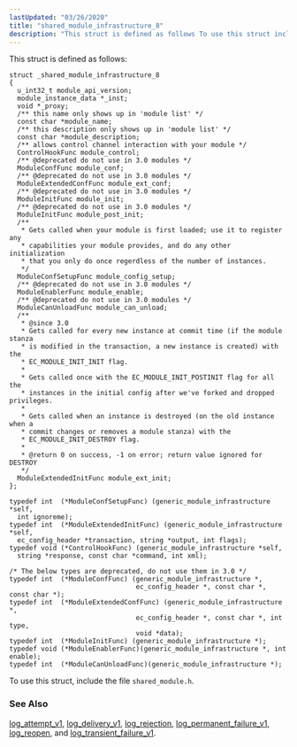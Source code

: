 ```yaml
---
lastUpdated: "03/26/2020"
title: "shared_module_infrastructure_8"
description: "This struct is defined as follows To use this struct include the file shared module h log attempt v 1 log delivery v 1 log rejection log permanent failure v 1 log reopen and log transient failure v 1..."
---
```


This struct is defined as follows:

```
struct _shared_module_infrastructure_8
{
  u_int32_t module_api_version;
  module_instance_data *_inst;
  void *_proxy;
  /** this name only shows up in 'module list' */
  const char *module_name;
  /** this description only shows up in 'module list' */
  const char *module_description;
  /** allows control channel interaction with your module */
  ControlHookFunc module_control;
  /** @deprecated do not use in 3.0 modules */
  ModuleConfFunc module_conf;
  /** @deprecated do not use in 3.0 modules */
  ModuleExtendedConfFunc module_ext_conf;
  /** @deprecated do not use in 3.0 modules */
  ModuleInitFunc module_init;
  /** @deprecated do not use in 3.0 modules */
  ModuleInitFunc module_post_init;
  /**
   * Gets called when your module is first loaded; use it to register any
   * capabilities your module provides, and do any other initialization
   * that you only do once regerdless of the number of instances.
   */
  ModuleConfSetupFunc module_config_setup;
  /** @deprecated do not use in 3.0 modules */
  ModuleEnablerFunc module_enable;
  /** @deprecated do not use in 3.0 modules */
  ModuleCanUnloadFunc module_can_unload;
  /**
   * @since 3.0
   * Gets called for every new instance at commit time (if the module stanza
   * is modified in the transaction, a new instance is created) with the
   * EC_MODULE_INIT_INIT flag.
   *
   * Gets called once with the EC_MODULE_INIT_POSTINIT flag for all the
   * instances in the initial config after we've forked and dropped privileges.
   *
   * Gets called when an instance is destroyed (on the old instance when a
   * commit changes or removes a module stanza) with the
   * EC_MODULE_INIT_DESTROY flag.
   *
   * @return 0 on success, -1 on error; return value ignored for DESTROY
   */
  ModuleExtendedInitFunc module_ext_init;
};

typedef int  (*ModuleConfSetupFunc) (generic_module_infrastructure *self,
  int ignoreme);
typedef int  (*ModuleExtendedInitFunc) (generic_module_infrastructure *self,
  ec_config_header *transaction, string *output, int flags);
typedef void (*ControlHookFunc) (generic_module_infrastructure *self,
  string *response, const char *command, int xml);

/* The below types are deprecated, do not use them in 3.0 */
typedef int  (*ModuleConfFunc) (generic_module_infrastructure *,
                                ec_config_header *, const char *, const char *);
typedef int  (*ModuleExtendedConfFunc) (generic_module_infrastructure *,
                                ec_config_header *, const char *, int type,
                                void *data);
typedef int  (*ModuleInitFunc) (generic_module_infrastructure *);
typedef void (*ModuleEnablerFunc)(generic_module_infrastructure *, int enable);
typedef int  (*ModuleCanUnloadFunc)(generic_module_infrastructure *);
```

To use this struct, include the file `shared_module.h`.

### <a name="idp28189088"></a> See Also

[log_attempt_v1](/momentum/3/3-api/hooks-core-log-attempt-v-1), [log_delivery_v1](/momentum/3/3-api/hooks-core-log-delivery-v-1), [log_rejection](/momentum/3/3-api/hooks-core-log-rejection), [log_permanent_failure_v1](/momentum/3/3-api/hooks-core-log-permanent-failure-v-1), [log_reopen](/momentum/3/3-api/hooks-core-log-reopen), and [log_transient_failure_v1](/momentum/3/3-api/hooks-core-log-transient-failure-v-1).
